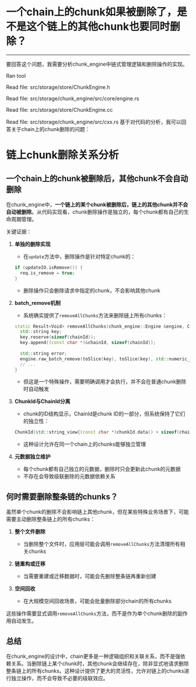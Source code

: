 # 一个chain上的chunk如果被删除了，是不是这个链上的其他chunk也要同时删除？

---


要回答这个问题，我需要分析chunk_engine中链式管理逻辑和删除操作的实现。

Ran tool

Read file: src/storage/store/ChunkEngine.h

Read file: src/storage/chunk_engine/src/core/engine.rs

Read file: src/storage/store/ChunkEngine.cc

Read file: src/storage/chunk_engine/src/cxx.rs
基于对代码的分析，我可以回答关于chain上的chunk删除的问题：

# 链上chunk删除关系分析

## 一个chain上的chunk被删除后，其他chunk不会自动删除

在chunk_engine中，**一个链上的某个chunk被删除后，链上的其他chunk并不会自动被删除**。从代码实现看，chunk删除操作是独立的，每个chunk都有自己的生命周期管理。

关键证据：

1. **单独的删除实现**
   - 在`update`方法中，删除操作是针对特定chunk的：
   ```c++
   if (updateIO.isRemove()) {
     req.is_remove = true;
   }
   ```
   - 删除操作只会删除请求中指定的chunk，不会影响其他chunk

2. **batch_remove机制**
   - 系统确实提供了`removeAllChunks`方法来删除链上所有chunks：
   ```c++
   static Result<Void> removeAllChunks(chunk_engine::Engine &engine, ChainId chainId) {
     std::string key;
     key.reserve(sizeof(chainId));
     key.append((const char *)&chainId, sizeof(chainId));
     
     std::string error;
     engine.raw_batch_remove(toSlice(key), toSlice(key), std::numeric_limits<uint64_t>::max(), error);
     // ...
   }
   ```
   - 但这是一个特殊操作，需要明确调用才会执行，并不会在普通chunk删除时自动触发

3. **ChunkId与ChainId分离**
   - chunk的ID结构显示，ChainId是chunk ID的一部分，但系统保持了它们的独立性：
   ```c++
   ChunkId(std::string_view{(const char *)chunkId.data() + sizeof(chainId), chunkId.length() - sizeof(chainId)})
   ```
   - 这种设计允许在同一个chain上的chunks能够独立管理

4. **元数据独立维护**
   - 每个chunk都有自己独立的元数据，删除时只会更新此chunk的元数据
   - 不存在会导致级联删除的元数据依赖关系

## 何时需要删除整条链的chunks？

虽然单个chunk的删除不会影响链上其他chunk，但在某些特殊业务场景下，可能需要主动删除整条链上的所有chunks：

1. **整个文件删除**
   - 当删除整个文件时，应用层可能会调用`removeAllChunks`方法清理所有相关chunks

2. **链重构或迁移**
   - 当需要重建或迁移数据时，可能会先删除整条链再重新创建

3. **空间回收**
   - 在大规模空间回收场景，可能会批量删除部分chain的所有chunks

这些操作需要显式调用`removeAllChunks`方法，而不是作为单个chunk删除的副作用自动发生。

## 总结

在chunk_engine的设计中，chain更多是一种逻辑组织和关联关系，而不是强依赖关系。当删除链上某个chunk时，其他chunk会继续存在，除非显式地请求删除整条链上的所有chunks。这种设计提供了更大的灵活性，允许对链上的chunks进行独立操作，而不会导致不必要的级联效应。
